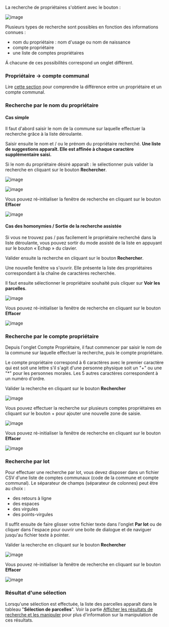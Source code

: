 La recherche de propriétaires s'obtient avec le bouton :

![image](./images/recherche_proprio1.png)

Plusieurs types de recherche sont possibles en fonction des informations connues : 

- nom du propriétaire : nom d'usage ou nom de naissance
- compte propriétaire
- une liste de comptes propriétaires

Á chacune de ces possibilités correspond un onglet différent.

### Propriétaire -> compte communal

Lire [cette section](../preambule/#prioprietairecomptecommunal) pour comprendre la différence entre un propriétaire et un compte communal.

### Recherche par le nom du propriétaire

#### Cas simple

Il faut d'abord saisir le nom de la commune sur laquelle effectuer la recherche grâce à la liste déroulante.

Saisir ensuite le nom et / ou le prénom du propriétaire recherché. **Une liste de suggestions apparaît. Elle est affinée à chaque caractère supplémentaire saisi.**

Si le nom du propriétaire désiré apparaît : le sélectionner puis valider la recherche en cliquant sur le bouton **Rechercher**.

![image](./images/recherche_parc2.png)

![image](./images/proprietaire_cas_simple.gif)

Vous pouvez ré-initialiser la fenêtre de recherche en cliquant sur le bouton **Effacer**

![image](./images/recherche_parc6.png)

#### Cas des homonymies / Sortie de la recherche assistée

Si vous ne trouvez pas / pas facilement le propriétaire recherché dans la liste déroulante, vous pouvez sortir du mode assisté de la liste en appuyant sur le bouton « Echap » du clavier.

Valider ensuite la recherche en cliquant sur le bouton **Rechercher**.

Une nouvelle fenêtre va s'ouvrir. Elle présente la liste des propriétaires correspondant à la chaîne de caractères recherchée.

Il faut ensuite sélectionner le propriétaire souhaité puis cliquer sur **Voir les parcelles**.

![image](./images/recherche_proprio2.gif)

Vous pouvez ré-initialiser la fenêtre de recherche en cliquant sur le bouton **Effacer**

![image](./images/recherche_parc6.png)

### Recherche par le compte propriétaire

Depuis l'onglet Compte Propriétaire, il faut commencer par saisir le nom de la commune sur laquelle effectuer la recherche,  puis le compte propriétaire.

Le compte propriétaire correspond à 6 caractères avec le premier caractère qui est soit une lettre s'il s'agit d'une personne physique soit un "+" ou une "*" pour les personnes morales. Les 5 autres caractères correspondent à un numéro d'ordre.

Valider la recherche en cliquant sur le bouton **Rechercher**

![image](./images/recherche_parc2.png)

Vous pouvez effectuer la recherche sur plusieurs comptes propriétaires en cliquant sur le bouton + pour ajouter une nouvelle zone de saisie.

![image](./images/recherche_proprio4.gif)

Vous pouvez ré-initialiser la fenêtre de recherche en cliquant sur le bouton **Effacer**

![image](./images/recherche_parc6.png)

### Recherche par lot

Pour effectuer une recherche par lot, vous devez disposer dans un fichier CSV d'une liste de comptes communaux (code de la commune et compte communal). Le séparateur de champs (séparateur de colonnes) peut être au choix :

- des retours à ligne
- des espaces
- des virgules
- des points-virgules

Il suffit ensuite de faire glisser votre fichier texte dans l'onglet **Par lot** ou de cliquer dans l'espace pour  ouvrir une boite de dialogue et de naviguer jusqu'au fichier texte à pointer.

Valider la recherche en cliquant sur le bouton **Rechercher**

![image](./images/recherche_proprio6.gif)

Vous pouvez ré-initialiser la fenêtre de recherche en cliquant sur le bouton **Effacer**

![image](./images/recherche_parc6.png)

### Résultat d'une sélection

Lorsqu'une sélection est effectuée, la liste des parcelles apparaît dans le tableau "**Sélection de parcelles**". Voir la partie [Afficher les résultats de recherche et les manipuler](../manipulation_resultats/) pour plus d'information sur la manipulation de ces résultats.